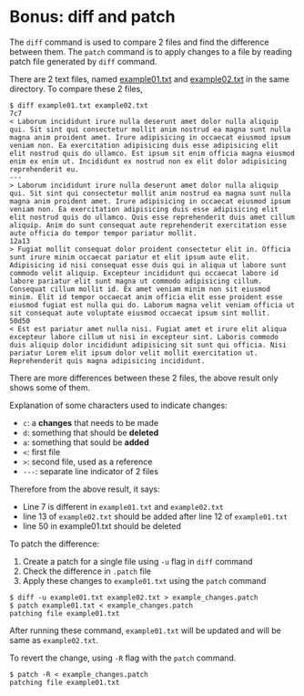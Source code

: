 # Bonus: diff and patch

The `diff` command is used to compare 2 files and find the difference between them. The `patch` command is to apply changes to a file by reading patch file generated by `diff` command.

There are 2 text files, named [example01.txt](example01.txt) and [example02.txt](example02.txt) in the same directory. To compare these 2 files,

```command
$ diff example01.txt example02.txt
7c7
< Laborum incididunt irure nulla deserunt amet dolor nulla aliquip qui. Sit sint qui consectetur mollit anim nostrud ea magna sunt nulla magna anim proident amet. Irure adipisicing in occaecat eiusmod ipsum veniam non. Ea exercitation adipisicing duis esse adipisicing elit elit nostrud quis do ullamco. Est ipsum sit enim officia magna eiusmod enim ex enim ut. Incididunt ex nostrud non ex elit dolor adipisicing reprehenderit eu.
---
> Laborum incididunt irure nulla deserunt amet dolor nulla aliquip qui. Sit sint qui consectetur mollit anim nostrud ea magna sunt nulla magna anim proident amet. Irure adipisicing in occaecat eiusmod ipsum veniam non. Ea exercitation adipisicing duis esse adipisicing elit elit nostrud quis do ullamco. Quis esse reprehenderit duis amet cillum aliquip. Anim do sunt consequat aute reprehenderit exercitation esse aute officia do tempor tempor pariatur mollit.
12a13
> Fugiat mollit consequat dolor proident consectetur elit in. Officia sunt irure minim occaecat pariatur et elit ipsum aute elit. Adipisicing id nisi consequat esse duis qui in aliqua ut labore sunt commodo velit aliquip. Excepteur incididunt qui occaecat labore id labore pariatur elit sunt magna ut commodo adipisicing cillum. Consequat cillum mollit id. Ex amet veniam minim non sit eiusmod minim. Elit id tempor occaecat anim officia elit esse proident esse eiusmod fugiat est nulla qui do. Laborum magna velit veniam officia ut sit consequat aute voluptate eiusmod occaecat ipsum sint mollit.
50d50
< Est est pariatur amet nulla nisi. Fugiat amet et irure elit aliqua excepteur labore cillum ut nisi in excepteur sint. Laboris commodo duis aliquip dolor incididunt adipisicing sit sunt qui officia. Nisi pariatur Lorem elit ipsum dolor velit mollit exercitation ut. Reprehenderit quis magna adipisicing incididunt.
```

There are more differences between these 2 files, the above result only shows some of them.

Explanation of some characters used to indicate changes:

* `c`: a **changes** that needs to be made
* `d`: something that should be **deleted**
* `a`: something that sould be **added**
* `<`: first file
* `>`: second file, used as a reference
* `---`: separate line indicator of 2 files

Therefore from the above result, it says:

* Line 7 is different in `example01.txt` and `example02.txt`
* line 13 of `example02.txt` should be added after line 12 of `example01.txt`
* line 50 in example01.txt should be deleted

To patch the difference:

1. Create a patch for a single file using `-u` flag in `diff` command
2. Check the difference in `.patch` file
3. Apply these changes to `example01.txt` using the `patch` command

```console
$ diff -u example01.txt example02.txt > example_changes.patch
$ patch example01.txt < example_changes.patch
patching file example01.txt
```

After running these command, `example01.txt` will be updated and will be same as `example02.txt`.

To revert the change, using `-R` flag with the `patch` command.

```console
$ patch -R < example_changes.patch
patching file example01.txt
```
